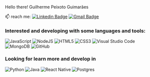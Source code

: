 Hello there!
Guilherme Peixoto Guimarães

📫 reach me:
[![Linkedin Badge](https://img.shields.io/badge/-Guilherme%20PGuimarães-6633cc?style=flat-square&logo=Linkedin&logoColor=white&link=https://www.linkedin.com/in/guilherme-pguimar%C3%A3es/)](https://www.linkedin.com/in/guilherme-pguimar%C3%A3es/) 
[![Gmail Badge](https://img.shields.io/badge/-gvmmpg@gmail.com-6633cc?style=flat-square&logo=Gmail&logoColor=white&link=red:gvmmpg@gmail.com)](mailto:gvmmpg@gmail.com)


### Interested and developing with some languages and tools:

<img alt="JavaScript" src="https://img.shields.io/badge/javascript-%23323330.svg?style=for-the-badge&logo=javascript&logoColor=%23F7DF1E"/>
<img alt="NodeJS" src="https://img.shields.io/badge/node.js-%2343853D.svg?style=for-the-badge&logo=node-dot-js&logoColor=white"/>
<img alt="HTML5" src="https://img.shields.io/badge/html5-%23E34F26.svg?style=for-the-badge&logo=html5&logoColor=white"/>
<img alt="CSS3" src="https://img.shields.io/badge/css3-%231572B6.svg?style=for-the-badge&logo=css3&logoColor=white"/>
<img alt="Visual Studio Code" src="https://img.shields.io/badge/VisualStudioCode-0078d7.svg?style=for-the-badge&logo=visual-studio-code&logoColor=white"/>
<img alt="MongoDB" src ="https://img.shields.io/badge/MongoDB-%234ea94b.svg?style=for-the-badge&logo=mongodb&logoColor=white"/>
<img alt="GitHub" src="https://img.shields.io/badge/github-%23121011.svg?style=for-the-badge&logo=github&logoColor=white"/>

### Looking for learn more and develop in
<img alt="Python" src="https://img.shields.io/badge/python-%2314354C.svg?style=for-the-badge&logo=python&logoColor=white"/>
<img alt="Java" src="https://img.shields.io/badge/java-%23ED8B00.svg?style=for-the-badge&logo=java&logoColor=white"/>
<img alt="React Native" src="https://img.shields.io/badge/react_native-%2320232a.svg?style=for-the-badge&logo=react&logoColor=%2361DAFB"/>
<img alt="Postgres" src ="https://img.shields.io/badge/postgres-%23316192.svg?style=for-the-badge&logo=postgresql&logoColor=white"/>
